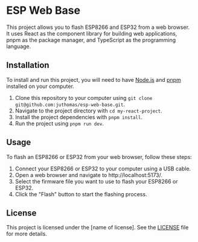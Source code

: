 # ESP Web Base
This project allows you to flash ESP8266 and ESP32 from a web browser.  
It uses React as the component library for building web applications,  
pnpm as the package manager, and TypeScript as the programming language.  

## Installation
To install and run this project, you will need to have [Node.js](https://nodejs.org/tr/download/package-manager/) and [pnpm](https://pnpm.io/installation#using-npm) installed on your computer.

1. Clone this repository to your computer using `git clone git@github.com:juthomas/esp-web-base.git`.  
2. Navigate to the project directory with `cd my-react-project`.  
3. Install the project dependencies with `pnpm install`.  
4. Run the project using `pnpm run dev`.  

## Usage
To flash an ESP8266 or ESP32 from your web browser, follow these steps:

1. Connect your ESP8266 or ESP32 to your computer using a USB cable.
2. Open a web browser and navigate to http://localhost:5173/.
3. Select the firmware file you want to use to flash your ESP8266 or ESP32.
4. Click the "Flash" button to start the flashing process.

## License
This project is licensed under the [name of license]. See the [LICENSE](LICENSE) file for more details.